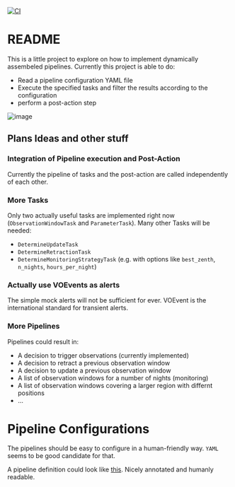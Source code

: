 [![CI](https://github.com/ClemensHoischen/try_pipelining/actions/workflows/run_tests.yml/badge.svg?branch=master)](https://github.com/ClemensHoischen/try_pipelining/actions/workflows/run_tests.yml)

# README

This is a little project to explore on how to implement dynamically assembeled pipelines.
Currently this project is able to do:

- Read a pipeline configuration YAML file
- Execute the specified tasks and filter the results according to the configuration
- perform a post-action step

![image](https://drive.google.com//uc?export=view&id=1VQqwRFlStjItjjocyjI-8x3a-jJBTwPP)

## Plans Ideas and other stuff

### Integration of Pipeline execution and Post-Action

Currently the pipeline of tasks and the post-action are
called independently of each other.

### More Tasks

Only two actually useful tasks are implemented right now (`ObservationWindowTask` and `ParameterTask`). Many other Tasks will be needed:

- `DetermineUpdateTask`
- `DetermineRetractionTask`
- `DetermineMonitoringStrategyTask` (e.g. with options like `best_zenth`, `n_nights`, `hours_per_night`)

### Actually use VOEvents as alerts

The simple mock alerts will not be sufficient for ever.
VOEvent is the international standard for transient alerts.

### More Pipelines

Pipelines could result in:

- A decision to trigger observations (currently implemented)
- A decision to retract a previous observation window
- A decision to update a previous observation window
- A list of observation windows for a number of nights (monitoring)
- A list of observation windows covering a larger region with differnt positions
- ...

# Pipeline Configurations

The pipelines should be easy to configure in a human-friendly way.
`YAML` seems to be good candidate for that.

A pipeline definition could look like [this](configs/pipeline_config.yaml).
Nicely annotated and humanly readable.
